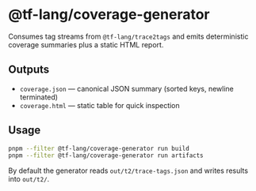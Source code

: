 # @tf-lang/coverage-generator

Consumes tag streams from `@tf-lang/trace2tags` and emits deterministic coverage summaries plus a static HTML report.

## Outputs

- `coverage.json` — canonical JSON summary (sorted keys, newline terminated)
- `coverage.html` — static table for quick inspection

## Usage

```bash
pnpm --filter @tf-lang/coverage-generator run build
pnpm --filter @tf-lang/coverage-generator run artifacts
```

By default the generator reads `out/t2/trace-tags.json` and writes results into `out/t2/`.
